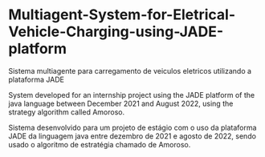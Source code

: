 # Multiagent-System-for-Eletrical-Vehicle-Charging-using-JADE-platform

Sistema multiagente para carregamento de veiculos eletricos utilizando a plataforma JADE

System developed for an internship project using the JADE platform of the java language between December 2021 and August 2022, using the strategy algorithm called Amoroso.

Sistema desenvolvido para um projeto de estágio com o uso da plataforma JADE da linguagem java entre dezembro de 2021 e agosto de 2022, sendo usado o algoritmo de estratégia chamado de Amoroso.
